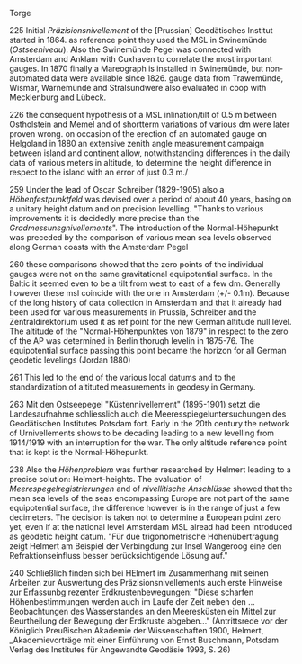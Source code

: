 Torge

225 Initial _Präzisionsnivellement_ of the [Prussian] Geodätisches Institut started in 1864. as reference point they used the MSL in Swinemünde (_Ostseeniveau_). Also the Swinemünde Pegel was connected with Amsterdam and Anklam with Cuxhaven to correlate the most important gauges.
In 1870 finally a Mareograph is installed in Swinemünde, but non-automated data were available since 1826. gauge data from Trawemünde, Wismar, Warnemünde and Stralsundwere also evaluated in coop with Mecklenburg and Lübeck.

226 the consequent hypothesis of a MSL inlination/tilt of 0.5 m between Ostholstein and Memel and of shortterm variations of various dm were later proven wrong.
on occasion of the erection of an automated gauge on Helgoland in 1880 an extensive zenith angle measurement campaign between island and continent allow, notwithstanding differences in the daily data of various meters in altitude, to determine the height difference in respect to the island with an error of just 0.3 m./

259 Under the lead of Oscar Schreiber (1829-1905) also a _Höhenfestpunktfeld_ was devised over a period of about 40 years, basing on a unitary height datum and on precision levelling. "Thanks to various improvements it is decidedly more precise than the _Gradmessunsgnivellements_".
The introduction of the Normal-Höhepunkt was preceded by the comparison of various mean sea levels observed along German coasts with the Amsterdam Pegel

260 these comparisons showed that the zero points of the individual gauges were not on the same gravitational equipotential surface. In the Baltic it seemed even to be a tilt from west to east of a few dm. Generally however these msl coincide with the one in Amsterdam (+/- 0.1m). Because of the long history of data collection in Amsterdam and that it already had been used for various measurements in Prussia, Schreiber and the Zentraldirektorium used it as ref point for the new German altitude null level.
The altitude of the "Normal-Höhenpunktes von 1879" in respect to the zero of the AP was determined in Berlin thorugh levelin in 1875-76. The equipotential surface passing this point became the horizon for all German geodetic levelings (Jordan 1880)

261 This led to the end of the various local datums and to the standardization of altituted measurements in geodesy in Germany.

263 Mit den Ostseepegel "Küstennivellement" (1895-1901) setzt die Landesaufnahme schliesslich auch die Meeresspiegeluntersuchungen des Geodätischen Institutes Potsdam fort.
Early in the 20th century the network of Urnivellements shows to be decading leading to a new levelling from 1914/1919 with an interruption for the war. The only altitude reference point that is kept is the Normal-Höhepunkt.

238 Also the _Höhenproblem_ was further researched by Helmert leading to a precise solution: Helmert-heights. The evaluation of _Meerespegelregistrierungen_ and of _nivellitische Anschlüsse_ showed that the mean sea levels of the seas encompassing Europe are not part of the same equipotential surface, the difference however is in the range of just a few decimeters. The decision is taken not to determine a European point zero yet, even if at the national level Amsterdam MSL alread had been introduced as geodetic height datum.
"Für due trigonometrische Höhenübertragung zeigt Helmert am Beispiel der Verbingdung zur Insel Wangeroog eine den Refraktionseinfluss besser berücksichtigende Lösung auf."

240 Schließlich finden sich bei HElmert im Zusammenhang mit seinen Arbeiten zur Auswertung des Präzisionsnivellements auch erste Hinweise zur Erfassunbg rezenter Erdkrustenbewegungen: "Diese scharfen Höhenbestimmungen werden auch im Laufe der Zeit neben den ... Beobachtungen des Wasserstandes an den Meeresküsten ein Mittel zur Beurtheilung der Bewegung der Erdkruste abgeben..." (Antrittsrede vor der Königlich Preußischen Akademie der Wissenschaften 1900, Helmert, _Akademievorträge mit einer Einführung von Ernst Buschmann, Potsdam Verlag des Institutes für Angewandte Geodäsie 1993, S. 26)
